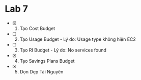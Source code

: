 # Lab 7
- [x] 1. Tạo Cost Budget
- [ ] 2. Tạo Usage Budget - Lý do: Usage type không hiện EC2
- [ ] 3. Tạo RI Budget - Lý do: No services found
- [x] 4. Tạo Savings Plans Budget
- [x] 5. Dọn Dẹp Tài Nguyên
